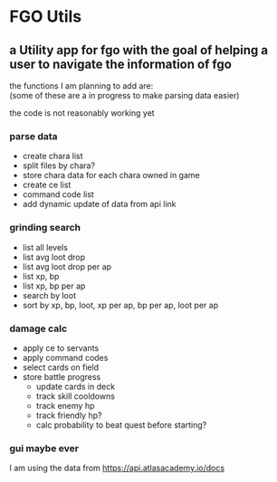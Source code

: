 # FGO Utils

## a Utility app for fgo with the goal of helping a user to navigate the information of fgo

the functions I am planning to add are:<br />
(some of these are a in progress to make parsing data easier)

the code is not reasonably working yet


### parse data
- create chara list
- split files by chara?
- store chara data for each chara owned in game
- create ce list
- command code list
- add dynamic update of data from api link



### grinding search
- list all levels
- list avg loot drop
- list avg loot drop per ap
- list xp, bp
- list xp, bp per ap
- search by loot
- sort by xp, bp, loot, xp per ap, bp per ap, loot per ap



### damage calc
- apply ce to servants
- apply command codes
- select cards on field
- store battle progress
	- update cards in deck
	- track skill cooldowns
	- track enemy hp
	- track friendly hp?
	- calc probability to beat quest before starting?

### gui maybe ever



I am using the data from https://api.atlasacademy.io/docs
